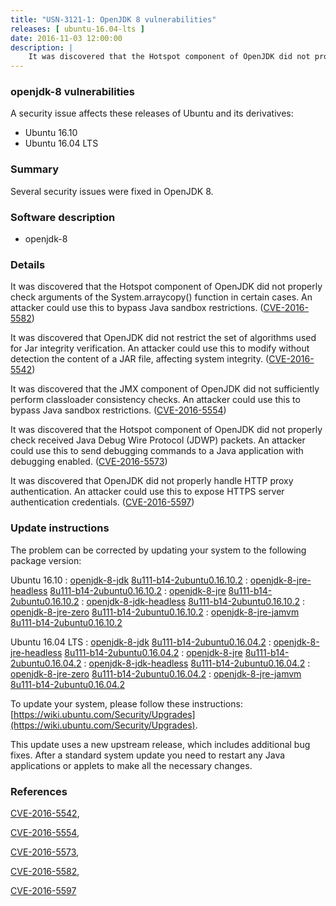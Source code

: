 ```yaml
---
title: "USN-3121-1: OpenJDK 8 vulnerabilities"
releases: [ ubuntu-16.04-lts ]
date: 2016-11-03 12:00:00
description: |
    It was discovered that the Hotspot component of OpenJDK did not properly check arguments of the System.arraycopy() function in certain cases. An attacker could use this to bypass Java sandbox restrictions. ([CVE-2016-5582](http://people.ubuntu.com/~ubuntu-security/cve/CVE-2016-5582))
--- 
```

 
### openjdk-8 vulnerabilities

A security issue affects these releases of Ubuntu and its derivatives:

* Ubuntu 16.10
* Ubuntu 16.04 LTS

### Summary

Several security issues were fixed in OpenJDK 8. 

### Software description

* openjdk-8 

### Details

It was discovered that the Hotspot component of OpenJDK did not properly check arguments of the System.arraycopy() function in certain cases. An attacker could use this to bypass Java sandbox restrictions. ([CVE-2016-5582](http://people.ubuntu.com/~ubuntu-security/cve/CVE-2016-5582))

It was discovered that OpenJDK did not restrict the set of algorithms used for Jar integrity verification. An attacker could use this to modify without detection the content of a JAR file, affecting system integrity. ([CVE-2016-5542](http://people.ubuntu.com/~ubuntu-security/cve/CVE-2016-5542))

It was discovered that the JMX component of OpenJDK did not sufficiently perform classloader consistency checks. An attacker could use this to bypass Java sandbox restrictions. ([CVE-2016-5554](http://people.ubuntu.com/~ubuntu-security/cve/CVE-2016-5554))

It was discovered that the Hotspot component of OpenJDK did not properly check received Java Debug Wire Protocol (JDWP) packets. An attacker could use this to send debugging commands to a Java application with debugging enabled. ([CVE-2016-5573](http://people.ubuntu.com/~ubuntu-security/cve/CVE-2016-5573))

It was discovered that OpenJDK did not properly handle HTTP proxy authentication. An attacker could use this to expose HTTPS server authentication credentials. ([CVE-2016-5597](http://people.ubuntu.com/~ubuntu-security/cve/CVE-2016-5597)) 

### Update instructions

The problem can be corrected by updating your system to the following package version:

Ubuntu 16.10
 : [openjdk-8-jdk](https://launchpad.net/ubuntu/+source/openjdk-8) <span> [8u111-b14-2ubuntu0.16.10.2](https://launchpad.net/ubuntu/+source/openjdk-8/8u111-b14-2ubuntu0.16.10.2) </span> 
 : [openjdk-8-jre-headless](https://launchpad.net/ubuntu/+source/openjdk-8) <span> [8u111-b14-2ubuntu0.16.10.2](https://launchpad.net/ubuntu/+source/openjdk-8/8u111-b14-2ubuntu0.16.10.2) </span> 
 : [openjdk-8-jre](https://launchpad.net/ubuntu/+source/openjdk-8) <span> [8u111-b14-2ubuntu0.16.10.2](https://launchpad.net/ubuntu/+source/openjdk-8/8u111-b14-2ubuntu0.16.10.2) </span> 
 : [openjdk-8-jdk-headless](https://launchpad.net/ubuntu/+source/openjdk-8) <span> [8u111-b14-2ubuntu0.16.10.2](https://launchpad.net/ubuntu/+source/openjdk-8/8u111-b14-2ubuntu0.16.10.2) </span> 
 : [openjdk-8-jre-zero](https://launchpad.net/ubuntu/+source/openjdk-8) <span> [8u111-b14-2ubuntu0.16.10.2](https://launchpad.net/ubuntu/+source/openjdk-8/8u111-b14-2ubuntu0.16.10.2) </span> 
 : [openjdk-8-jre-jamvm](https://launchpad.net/ubuntu/+source/openjdk-8) <span> [8u111-b14-2ubuntu0.16.10.2](https://launchpad.net/ubuntu/+source/openjdk-8/8u111-b14-2ubuntu0.16.10.2) </span> 

Ubuntu 16.04 LTS
 : [openjdk-8-jdk](https://launchpad.net/ubuntu/+source/openjdk-8) <span> [8u111-b14-2ubuntu0.16.04.2](https://launchpad.net/ubuntu/+source/openjdk-8/8u111-b14-2ubuntu0.16.04.2) </span> 
 : [openjdk-8-jre-headless](https://launchpad.net/ubuntu/+source/openjdk-8) <span> [8u111-b14-2ubuntu0.16.04.2](https://launchpad.net/ubuntu/+source/openjdk-8/8u111-b14-2ubuntu0.16.04.2) </span> 
 : [openjdk-8-jre](https://launchpad.net/ubuntu/+source/openjdk-8) <span> [8u111-b14-2ubuntu0.16.04.2](https://launchpad.net/ubuntu/+source/openjdk-8/8u111-b14-2ubuntu0.16.04.2) </span> 
 : [openjdk-8-jdk-headless](https://launchpad.net/ubuntu/+source/openjdk-8) <span> [8u111-b14-2ubuntu0.16.04.2](https://launchpad.net/ubuntu/+source/openjdk-8/8u111-b14-2ubuntu0.16.04.2) </span> 
 : [openjdk-8-jre-zero](https://launchpad.net/ubuntu/+source/openjdk-8) <span> [8u111-b14-2ubuntu0.16.04.2](https://launchpad.net/ubuntu/+source/openjdk-8/8u111-b14-2ubuntu0.16.04.2) </span> 
 : [openjdk-8-jre-jamvm](https://launchpad.net/ubuntu/+source/openjdk-8) <span> [8u111-b14-2ubuntu0.16.04.2](https://launchpad.net/ubuntu/+source/openjdk-8/8u111-b14-2ubuntu0.16.04.2) </span> 

To update your system, please follow these instructions: [https://wiki.ubuntu.com/Security/Upgrades](https://wiki.ubuntu.com/Security/Upgrades).

This update uses a new upstream release, which includes additional bug fixes. After a standard system update you need to restart any Java applications or applets to make all the necessary changes. 

### References

 [CVE-2016-5542](http://people.ubuntu.com/~ubuntu-security/cve/CVE-2016-5542), 

 [CVE-2016-5554](http://people.ubuntu.com/~ubuntu-security/cve/CVE-2016-5554), 

 [CVE-2016-5573](http://people.ubuntu.com/~ubuntu-security/cve/CVE-2016-5573), 

 [CVE-2016-5582](http://people.ubuntu.com/~ubuntu-security/cve/CVE-2016-5582), 

 [CVE-2016-5597](http://people.ubuntu.com/~ubuntu-security/cve/CVE-2016-5597)
 
